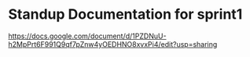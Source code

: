 # Standup Documentation for sprint1
https://docs.google.com/document/d/1PZDNuU-h2MpPrt6F991Q9qf7pZnw4yOEDHNO8xvxPi4/edit?usp=sharing
